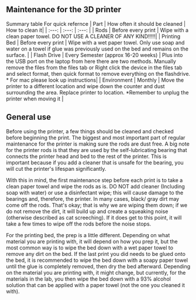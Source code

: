 ## Maintenance for the 3D printer

Summary table For quick refernce 
| Part | How often it should be cleaned | How to clean it| 
| :---: | :---: | :---: | 
| Rods | Before every print | Wipe with a clean paper towel. DO NOT USE A CLEANER OF ANY KIND!!!!!| 
| Printing Bed | Before every print | Wipe with a wet paper towel. Only use soap and water on a towel if glue was previously used on the bed and remains on the surface. |
| Flash Drive | Every Semester (approx 16-20 weeks) | Plus into the USB port on the laptop from here there are two methods. Manually remove the files from the files tab or Right click the device in the files tab and select format, then quick format to remove everything on the flashdrive. \* For mac please look up instructions|
| Environment | Monthly | Move the printer to a different location and wipe down the counter and dust surrounding the area. Replace printer to location. \*Remember to unplug the printer when moving it |


## General use 

Before using the printer, a few things should be cleaned and checked before beginning the print. The biggest and most important part of regular maintenance for the printer is making sure the rods are dust free. A big note for the printer rods is that they are used by the self-lubricating bearing that connects the printer head and bed to the rest of the printer. This is important because if you add a cleaner that is unsafe for the bearing, you will cut the printer's lifespan significantly. 

With this in mind, the first maintenance step before each print is to take a clean paper towel and wipe the rods as is. DO NOT add cleaner (Including soap with water) or use a disinfectant wipe; this will cause damage to the bearings and, therefore, the printer. In many cases, black/ gray dirt may come off the rods. That's okay; that is why we are wiping them down; if we do not remove the dirt, it will build up and create a squeaking noise (otherwise described as cat screeching). If it does get to this point, it will take a few times to wipe off the rods before the noise stops.

For the printing bed, the prep is a little different. Depending on what material you are printing with, it will depend on how you prep it, but the most common way is to wipe the bed down with a wet paper towel to remove any dirt on the bed. If the last print you did needs to be glued onto the bed, it is recommended to wipe the bed down with a soapy paper towel until the glue is completely removed, then dry the bed afterward. Depending on the material you are printing with, it might change, but currently, for the materials in the lab, you then wipe the bed down with a 93% alcohol solution that can be applied with a paper towel (not the one you cleaned it with).   

